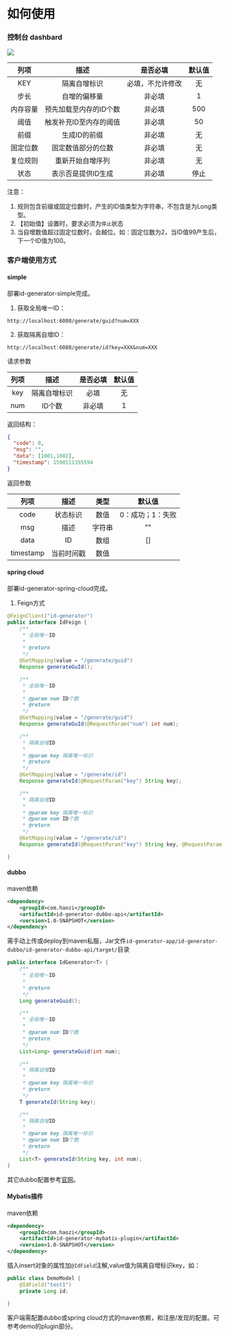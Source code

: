 # 如何使用
### 控制台 dashbard
![](./img/list3.png)

|  列项  |   描述  |是否必填 | 默认值 |
| :----:| :----: | :----: | :----:|
|  KEY  | 隔离自增标识 | 必填，不允许修改 | 无  |
|  步长  | 自增的偏移量 | 非必填         | 1|
|内存容量 |预先加载至内存的ID个数|非必填|500|
|阈值|触发补充ID至内存的阈值|非必填|50|
|前缀|生成ID的前缀|非必填|无|
|固定位数|固定数值部分的位数|非必填|无|
|复位规则|重新开始自增序列|非必填|无|
|状态|表示否是提供ID生成|非必填|停止|

注意：
1. 规则包含前缀或固定位数时，产生的ID值类型为字符串，不包含是为Long类型。
2. 【初始值】设置时，要求必须为`停止`状态
3. 当自增数值超过固定位数时，会越位。如：固定位数为2，当ID值99产生后，下一个ID值为100。


### 客户端使用方式
#### simple
部署id-generator-simple完成。
1. 获取全局唯一ID：
```http request
http://localhost:6080/generate/guid?num=XXX
```
2. 获取隔离自增ID：
```http request
http://localhost:6080/generate/id?key=XXX&num=XXX
```

请求参数

|  列项  |   描述  |是否必填 | 默认值 |
| :----:| :----: | :----: | :----:|
|  key  | 隔离自增标识 | 必填 | 无  |
|  num  | ID个数  |   非必填| 1   |

返回结构：
```json
{
  "code": 0,
  "msg": "",
  "data": [1001,1002],
  "timestamp": 1590111355594
}
```
返回参数

|  列项  |   描述  | 类型 | 默认值 |
| :----:| :----: | :----: | :----:|
|  code  | 状态标识 | 数值 | 0：成功；1：失败  |
|  msg  | 描述  | 字符串  | ""   |
|  data | ID   | 数组    | []|
|  timestamp|当前时间戳| 数值 | |

#### spring cloud
部署id-generator-spring-cloud完成。
1. Feign方式
```java
@FeignClient("id-generator")
public interface IdFeign {
    /**
     * 全局唯一ID
     *
     * @return
     */
    @GetMapping(value = "/generate/guid")
    Response generateGuId();

    /**
     * 全局唯一ID
     *
     * @param num ID个数
     * @return
     */
    @GetMapping(value = "/generate/guid")
    Response generateGuId(@RequestParam("num") int num);

    /**
     * 隔离自增ID
     *
     * @param key 隔离唯一标识
     * @return
     */
    @GetMapping(value = "/generate/id")
    Response generateId(@RequestParam("key") String key);

    /**
     * 隔离自增ID
     *
     * @param key 隔离唯一标识
     * @param num ID个数
     * @return
     */
    @GetMapping(value = "/generate/id")
    Response generateId(@RequestParam("key") String key, @RequestParam("num") int num);

}

```

#### dubbo
maven依赖

```xml
<dependency>
    <groupId>com.haozi</groupId>
    <artifactId>id-generator-dubbo-api</artifactId>
    <version>1.0-SNAPSHOT</version>
</dependency>
```

需手动上传或deploy到maven私服，Jar文件`id-generator-app/id-generator-dubbo/id-generator-dubbo-api/target/`目录

```java
public interface IdGenerator<T> {
    /**
     * 全局唯一ID
     *
     * @return
     */
    Long generateGuid();

    /**
     * 全局唯一ID
     *
     * @param num ID个数
     * @return
     */
    List<Long> generateGuid(int num);

    /**
     * 隔离自增ID
     *
     * @param key 隔离唯一标识
     * @return
     */
    T generateId(String key);

    /**
     * 隔离自增ID
     *
     * @param key 隔离唯一标识
     * @param num ID个数
     * @return
     */
    List<T> generateId(String key, int num);
}

```
其它dubbo配置参考[官网](http://dubbo.apache.org/)。

#### Mybatis插件
maven依赖
```xml
<dependency>
    <groupId>com.haozi</groupId>
    <artifactId>id-generator-mybatis-plugin</artifactId>
    <version>1.0-SNAPSHOT</version>
</dependency>
```
插入insert对象的属性加`@IdField`注解,value值为隔离自增标识key，如：
```java
public class DemoModel {
    @IdField("test1")
    private Long id;

}

```

客户端需配置dubbo或spring cloud方式的maven依赖，和注册/发现的配置。可参考demo的plugin部分。

